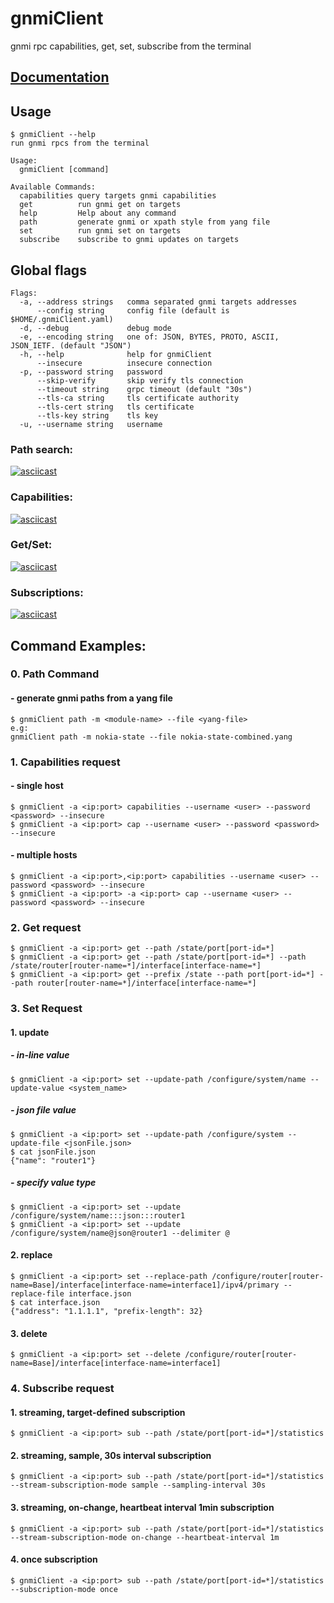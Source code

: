# gnmiClient 
gnmi rpc capabilities, get, set, subscribe from the terminal 

## [Documentation](https://gnmiclient.kmrd.dev)

## Usage
```
$ gnmiClient --help
run gnmi rpcs from the terminal

Usage:
  gnmiClient [command]

Available Commands:
  capabilities query targets gnmi capabilities
  get          run gnmi get on targets
  help         Help about any command
  path         generate gnmi or xpath style from yang file
  set          run gnmi set on targets
  subscribe    subscribe to gnmi updates on targets
```
## Global flags
```
Flags:
  -a, --address strings   comma separated gnmi targets addresses
      --config string     config file (default is $HOME/.gnmiClient.yaml)
  -d, --debug             debug mode
  -e, --encoding string   one of: JSON, BYTES, PROTO, ASCII, JSON_IETF. (default "JSON")
  -h, --help              help for gnmiClient
      --insecure          insecure connection
  -p, --password string   password
      --skip-verify       skip verify tls connection
      --timeout string    grpc timeout (default "30s")
      --tls-ca string     tls certificate authority
      --tls-cert string   tls certificate
      --tls-key string    tls key
  -u, --username string   username
```
### Path search:
[![asciicast](https://asciinema.org/a/319579.svg)](https://asciinema.org/a/319579)
### Capabilities:
[![asciicast](https://asciinema.org/a/319561.svg)](https://asciinema.org/a/319561)
### Get/Set:
[![asciicast](https://asciinema.org/a/319562.svg)](https://asciinema.org/a/319562)
### Subscriptions:
[![asciicast](https://asciinema.org/a/319608.svg)](https://asciinema.org/a/319608)
## Command Examples:
### 0. Path Command
####   - generate gnmi paths from a yang file
```
$ gnmiClient path -m <module-name> --file <yang-file> 
e.g: 
gnmiClient path -m nokia-state --file nokia-state-combined.yang

```
### 1. Capabilities request
####   - single host
```
$ gnmiClient -a <ip:port> capabilities --username <user> --password <password> --insecure
$ gnmiClient -a <ip:port> cap --username <user> --password <password> --insecure
```
####   - multiple hosts
```
$ gnmiClient -a <ip:port>,<ip:port> capabilities --username <user> --password <password> --insecure
$ gnmiClient -a <ip:port> -a <ip:port> cap --username <user> --password <password> --insecure
```

### 2. Get request
```
$ gnmiClient -a <ip:port> get --path /state/port[port-id=*]
$ gnmiClient -a <ip:port> get --path /state/port[port-id=*] --path /state/router[router-name=*]/interface[interface-name=*]
$ gnmiClient -a <ip:port> get --prefix /state --path port[port-id=*] --path router[router-name=*]/interface[interface-name=*]
```
### 3. Set Request
####  1. update
#####   - in-line value
```
$ gnmiClient -a <ip:port> set --update-path /configure/system/name --update-value <system_name>
```
#####   - json file value
```
$ gnmiClient -a <ip:port> set --update-path /configure/system --update-file <jsonFile.json>
$ cat jsonFile.json
{"name": "router1"}
```
#####   - specify value type
```
$ gnmiClient -a <ip:port> set --update /configure/system/name:::json:::router1
$ gnmiClient -a <ip:port> set --update /configure/system/name@json@router1 --delimiter @
```
####  2. replace
```
$ gnmiClient -a <ip:port> set --replace-path /configure/router[router-name=Base]/interface[interface-name=interface1]/ipv4/primary --replace-file interface.json
$ cat interface.json
{"address": "1.1.1.1", "prefix-length": 32}
```
####  3. delete
```
$ gnmiClient -a <ip:port> set --delete /configure/router[router-name=Base]/interface[interface-name=interface1]
```
### 4. Subscribe request
####  1. streaming, target-defined subscription
```
$ gnmiClient -a <ip:port> sub --path /state/port[port-id=*]/statistics
```
####  2. streaming, sample, 30s interval subscription
```
$ gnmiClient -a <ip:port> sub --path /state/port[port-id=*]/statistics --stream-subscription-mode sample --sampling-interval 30s
```
####  3. streaming, on-change, heartbeat interval 1min subscription
```
$ gnmiClient -a <ip:port> sub --path /state/port[port-id=*]/statistics --stream-subscription-mode on-change --heartbeat-interval 1m
```
####  4. once subscription
```
$ gnmiClient -a <ip:port> sub --path /state/port[port-id=*]/statistics --subscription-mode once
```

